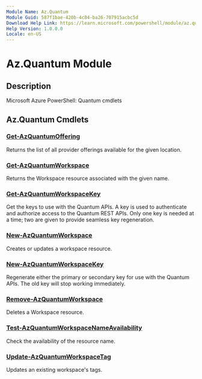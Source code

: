 ```yaml
---
Module Name: Az.Quantum
Module Guid: 587f1bae-420b-4c84-ba26-707915acbc5d
Download Help Link: https://learn.microsoft.com/powershell/module/az.quantum
Help Version: 1.0.0.0
Locale: en-US
---
```


# Az.Quantum Module
## Description
Microsoft Azure PowerShell: Quantum cmdlets

## Az.Quantum Cmdlets
### [Get-AzQuantumOffering](Get-AzQuantumOffering.md)
Returns the list of all provider offerings available for the given location.

### [Get-AzQuantumWorkspace](Get-AzQuantumWorkspace.md)
Returns the Workspace resource associated with the given name.

### [Get-AzQuantumWorkspaceKey](Get-AzQuantumWorkspaceKey.md)
Get the keys to use with the Quantum APIs.
A key is used to authenticate and authorize access to the Quantum REST APIs.
Only one key is needed at a time; two are given to provide seamless key regeneration.

### [New-AzQuantumWorkspace](New-AzQuantumWorkspace.md)
Creates or updates a workspace resource.

### [New-AzQuantumWorkspaceKey](New-AzQuantumWorkspaceKey.md)
Regenerate either the primary or secondary key for use with the Quantum APIs.
The old key will stop working immediately.

### [Remove-AzQuantumWorkspace](Remove-AzQuantumWorkspace.md)
Deletes a Workspace resource.

### [Test-AzQuantumWorkspaceNameAvailability](Test-AzQuantumWorkspaceNameAvailability.md)
Check the availability of the resource name.

### [Update-AzQuantumWorkspaceTag](Update-AzQuantumWorkspaceTag.md)
Updates an existing workspace's tags.

